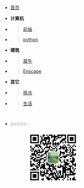 <!-- ztao的博客/_sidebar.md -->

* [首页](README.md)
* **计算机**
* >[前端](编程/前端.md)
* >[python](编程/python.md)
* **建筑**
* >[犀牛](建筑/犀牛.md)
* >[Enscape](建筑/Enscape.md)
* **其它**
* >[技点](生活/技点.md)
* >[生活](生活/生活.md)

  &emsp;
  &emsp;
  &emsp;


  

* <font color=#CCCCCC size=1.2 face="">**被你发现啦！**</font>

  &emsp; &emsp; &emsp;<img src="素材/wechat number.jpg" width="166" height="166"/>





<!-- <div id="container"> 
  <div id="header"></div> 
  <div id="page" class="clearfix">

* [首页](README.md)
* **计算机**
* >[前端](编程/前端.md)
* >[python](编程/python.md)
* **建筑**
* >[犀牛](建筑/犀牛.md)
* >[Enscape](建筑/Enscape.md)
* **其它**
* >[技点](生活/技点.md)
* >[生活](生活/生活.md)
&emsp;
&emsp;
&emsp;
&emsp;

* **建筑**
* >[犀牛](建筑/犀牛.md)
* >[Enscape](建筑/Enscape.md)
* **其它**
* >[技点](生活/技点.md)
* >[生活](生活/生活.md)
  </div> 
</div> 
  <div id="footer">* 
<font color=#CCCCCC size=1.2 face="">**被你发现啦！**
</font>

&emsp; &emsp; &emsp;
<img src="素材/wechat number.jpg" width="166" height="166"/>
  </div>  -->